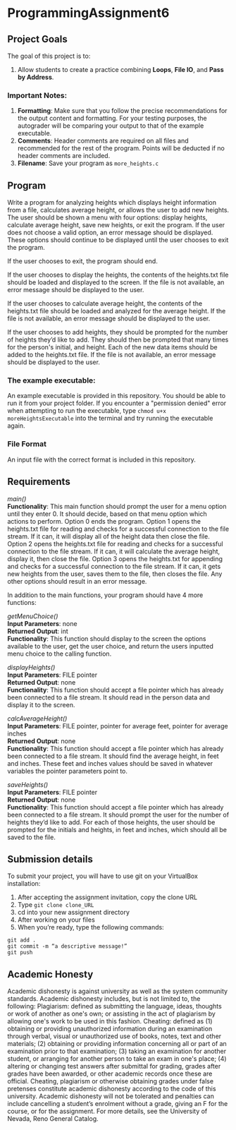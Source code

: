 # ProgrammingAssignment6

## Project Goals
The goal of this project is to:
1.	Allow students to create a practice combining **Loops**, **File IO**, and **Pass by Address**.
### Important Notes:
1.	**Formatting**: Make sure that you follow the precise recommendations for the output content and formatting. For your testing purposes, the autograder will be comparing your output to that of the example executable.
2.	**Comments**: Header comments are required on all files and recommended for the rest of the program. Points will be deducted if no header comments are included.
3.	**Filename**: Save your program as ```more_heights.c```
## Program
Write a program for analyzing heights which displays height information from a file, calculates average height, or allows the user to add new heights. The user should be shown a menu with four options: display heights, calculate average height, save new heights, or exit the program. If the user does not choose a valid option, an error message should be displayed. These options should continue to be displayed until the user chooses to exit the program.

If the user chooses to exit, the program should end. 

If the user chooses to display the heights, the contents of the heights.txt file should be loaded and displayed to the screen. If the file is not available, an error message should be displayed to the user.

If the user chooses to calculate average height, the contents of the heights.txt file should be loaded and analyzed for the average height. If the file is not available, an error message should be displayed to the user.

If the user chooses to add heights, they should be prompted for the number of heights they’d like to add. They should then be prompted that many times for the person's initial, and height. Each of the new data items should be added to the heights.txt file. If the file is not available, an error message should be displayed to the user.

### The example executable:
An example executable is provided in this repository. You should be able to run it from your project folder.
If you encounter a "permission denied" error when attempting to run the executable, type ```chmod u+x moreHeightsExecutable``` into the terminal and try running the executable again.

### File Format
An input file with the correct format is included in this repository.  

## Requirements
*main()*  
**Functionality**: This main function should prompt the user for a menu option until they enter 0. It should decide, based on that menu option which actions to perform. Option 0 ends the program. Option 1 opens the heights.txt file for reading and checks for a successful connection to the file stream. If it can, it will display all of the height data then close the file. Option 2 opens the heights.txt file for reading and checks for a successful connection to the file stream. If it can, it will  calculate the average height, display it, then close the file. Option 3 opens the heights.txt for appending and checks for a successful connection to the file stream. If it can, it gets new heights from the user, saves them to the file, then closes the file. Any other options should result in an error message.   

In addition to the main functions, your program should have 4 more functions:  

*getMenuChoice()*  
**Input Parameters**: none  
**Returned Output**: int  
**Functionality**: This function should display to the screen the options available to the user, get the user choice, and return the users inputted menu choice to the calling function. 

*displayHeights()*  
**Input Parameters**: FILE pointer  
**Returned Output**: none  
**Functionality**: This function should accept a file pointer which has already been connected to a file stream. It should read in the person data and display it to the screen. 

*calcAverageHeight()*  
**Input Parameters**: FILE pointer, pointer for average feet, pointer for average inches  
**Returned Output**: none  
**Functionality**: This function should accept a file pointer which has already been connected to a file stream. It should find the average height, in feet and inches. These feet and inches values should be saved in whatever variables the pointer parameters point to.  

*saveHeights()*  
**Input Parameters**: FILE pointer  
**Returned Output**: none  
**Functionality**: This function should accept a file pointer which has already been connected to a file stream. It should prompt the user for the number of heights they’d like to add. For each of those heights, the user should be prompted for the initials and heights, in feet and inches, which should all be saved to the file.  

## Submission details
To submit your project, you will have to use git on your VirtualBox installation:
1.	After accepting the assignment invitation, copy the clone URL
2.	Type 
```git clone clone_URL```
3.	cd into your new assignment directory
4.	After working on your files
5.	When you’re ready, type the following commands: 
```
git add .
git commit -m “a descriptive message!”
git push
```
## Academic Honesty
Academic dishonesty is against university as well as the system community standards. Academic dishonesty includes, but is not limited to, the following:
Plagiarism: defined as submitting the language, ideas, thoughts or work of another as one's own; or assisting in the act of plagiarism by allowing one's work to be used in this fashion.
Cheating: defined as (1) obtaining or providing unauthorized information during an examination through verbal, visual or unauthorized use of books, notes, text and other materials; (2) obtaining or providing information concerning all or part of an examination prior to that examination; (3) taking an examination for another student, or arranging for another person to take an exam in one's place; (4) altering or changing test answers after submittal for grading, grades after grades have been awarded, or other academic records once these are official.
Cheating, plagiarism or otherwise obtaining grades under false pretenses constitute academic
dishonesty according to the code of this university. Academic dishonesty will not be tolerated and
penalties can include cancelling a student’s enrolment without a grade, giving an F for the course, or for the assignment. For more details, see the University of Nevada, Reno General Catalog.
